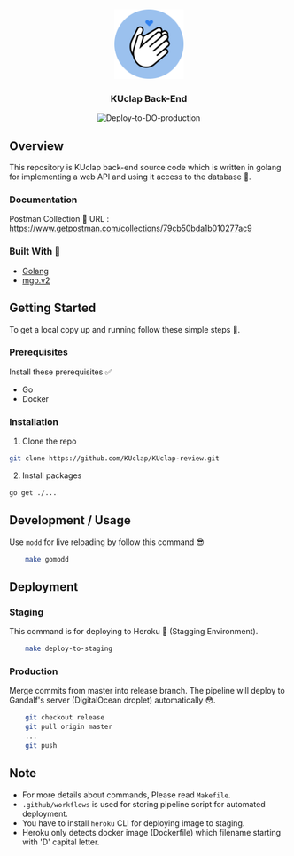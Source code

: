 <!-- PROJECT LOGO -->
<br />
<p align="center">
  <a href="https://github.com/github_username/repo_name">
    <img src="logo.png" alt="Logo" width="125" height="125">
  </a>
<div align="center">
  <h3 align="center">KUclap Back-End</h3>

![Deploy-to-DO-production](https://github.com/KUclap/KUclap-review/workflows/Deploy-to-DO-production/badge.svg?branch=release&event=push)

</div>
</p>


<!-- ABOUT THE PROJECT -->
## Overview
This repository is KUclap back-end source code which is written in golang for implementing a web API and using it access to the database 🚀.  

### Documentation
Postman Collection 📝
URL : https://www.getpostman.com/collections/79cb50bda1b010277ac9

### Built With 🔧

* [Golang](https://golang.org/)
* [mgo.v2](https://godoc.org/gopkg.in/mgo.v2)


## Getting Started 

To get a local copy up and running follow these simple steps 🎉.

### Prerequisites 
Install these prerequisites ✅
* Go
* Docker

### Installation

1. Clone the repo
```sh
git clone https://github.com/KUclap/KUclap-review.git
```
2. Install packages
```sh
go get ./...
```


<!-- USAGE EXAMPLES -->
## Development / Usage 
Use `modd` for live reloading by follow this command 😎

```sh
    make gomodd
```

## Deployment 

### Staging 
This command is for deploying to Heroku 🤒 (Stagging Environment).
```sh
    make deploy-to-staging
```

### Production 
Merge commits from master into release branch. The pipeline will deploy to Gandalf's server (DigitalOcean droplet) automatically 😳.
```sh
    git checkout release
    git pull origin master
    ...
    git push 
```

## Note
- For more details about commands, Please read `Makefile`.
- `.github/workflows` is used for storing pipeline script for automated deployment.
- You have to install `heroku` CLI for deploying image to staging.
- Heroku only detects docker image (Dockerfile) which filename starting with 'D' capital letter.